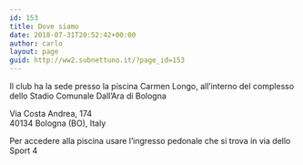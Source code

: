 ```yaml
---
id: 153
title: Dove siamo
date: 2018-07-31T20:52:42+00:00
author: carlo
layout: page
guid: http://ww2.subnettuno.it/?page_id=153
---
```

Il club ha la sede presso la piscina Carmen Longo, all&#8217;interno del complesso dello Stadio Comunale Dall&#8217;Ara di Bologna‎

Via Costa Andrea, 174  
40134 Bologna (BO), Italy

Per accedere alla piscina usare l&#8217;ingresso pedonale che si trova in via dello Sport 4

<div class="wp-block-webfactory-map">
  <div class="wp-block-webfactory-map">
  </div>
</div>